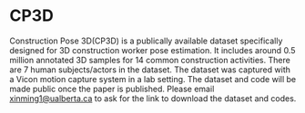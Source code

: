# CP3D
Construction Pose 3D(CP3D) is a publically available dataset specifically designed for 3D construction worker pose estimation. It includes around 0.5 million annotated 3D samples for 14 common construction activities. There are 7 human subjects/actors in the dataset. The dataset was captured with a Vicon motion capture system in a lab setting. The dataset and code will be made public once the paper is published. Please email xinming1@ualberta.ca to ask for the link to download the dataset and codes.
